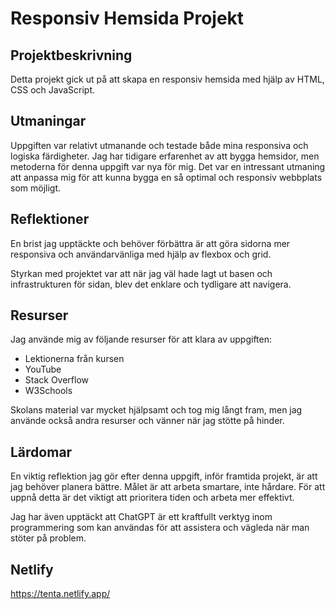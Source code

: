 # Responsiv Hemsida Projekt

## Projektbeskrivning

Detta projekt gick ut på att skapa en responsiv hemsida med hjälp av HTML, CSS och JavaScript.

## Utmaningar

Uppgiften var relativt utmanande och testade både mina responsiva och logiska färdigheter. Jag har tidigare erfarenhet av att bygga hemsidor, men metoderna för denna uppgift var nya för mig. Det var en intressant utmaning att anpassa mig för att kunna bygga en så optimal och responsiv webbplats som möjligt.

## Reflektioner

En brist jag upptäckte och behöver förbättra är att göra sidorna mer responsiva och användarvänliga med hjälp av flexbox och grid.

Styrkan med projektet var att när jag väl hade lagt ut basen och infrastrukturen för sidan, blev det enklare och tydligare att navigera.

## Resurser

Jag använde mig av följande resurser för att klara av uppgiften:

- Lektionerna från kursen
- YouTube
- Stack Overflow
- W3Schools

Skolans material var mycket hjälpsamt och tog mig långt fram, men jag använde också andra resurser och vänner när jag stötte på hinder.

## Lärdomar

En viktig reflektion jag gör efter denna uppgift, inför framtida projekt, är att jag behöver planera bättre. Målet är att arbeta smartare, inte hårdare. För att uppnå detta är det viktigt att prioritera tiden och arbeta mer effektivt.

Jag har även upptäckt att ChatGPT är ett kraftfullt verktyg inom programmering som kan användas för att assistera och vägleda när man stöter på problem.

## Netlify

https://tenta.netlify.app/
